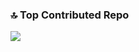 
### 🔝 Top Contributed Repo
![](https://github-contributor-stats.vercel.app/api?username=hezekiahivandi&limit=5&theme=dark&combine_all_yearly_contributions=true)

